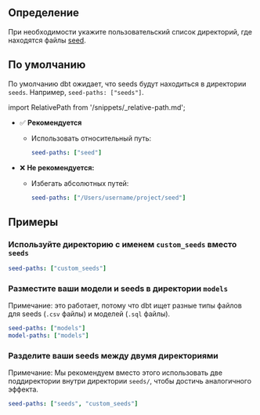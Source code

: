 ## Определение
При необходимости укажите пользовательский список директорий, где находятся файлы [seed](/docs/build/seeds).

## По умолчанию

По умолчанию dbt ожидает, что seeds будут находиться в директории `seeds`. Например, `seed-paths: ["seeds"]`.

import RelativePath from '/snippets/_relative-path.md';

<RelativePath 
path="seed-paths"
absolute="/Users/username/project/seed"
/>

- ✅ **Рекомендуется**
  - Использовать относительный путь:
    ```yml
    seed-paths: ["seed"]
    ```

- ❌ **Не рекомендуется:**
  - Избегать абсолютных путей:
    ```yml
    seed-paths: ["/Users/username/project/seed"]
    ```

## Примеры
### Используйте директорию с именем `custom_seeds` вместо `seeds`

<File name='dbt_project.yml'>

```yml
seed-paths: ["custom_seeds"]
```

</File>

### Разместите ваши модели и seeds в директории `models`
Примечание: это работает, потому что dbt ищет разные типы файлов для seeds (`.csv` файлы) и моделей (`.sql` файлы).

<File name='dbt_project.yml'>

```yml
seed-paths: ["models"]
model-paths: ["models"]
```

</File>

### Разделите ваши seeds между двумя директориями
Примечание: Мы рекомендуем вместо этого использовать две поддиректории внутри директории `seeds/`, чтобы достичь аналогичного эффекта.

<File name='dbt_project.yml'>

```yml
seed-paths: ["seeds", "custom_seeds"]
```

</File>